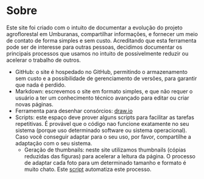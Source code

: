 # Sobre

Este site foi criado com o intuito de documentar a evolução do projeto agroflorestal em Umburanas, compartilhar informações, e fornecer um meio de contato de forma simples e sem custo.
Acreditando que esta ferramenta pode ser de interesse para outras pessoas, decidimos documentar os principais processos que usamos no intuito de possivelmente reduzir ou acelerar o trabalho de outros.

- GitHub: o site é hospedado no GitHub, permitindo o armazenamento sem custo e a possibilidade de gerenciamento de versões, para garantir que nada é perdido. 
- Markdown: escrevemos o site em formato simples, e que não requer o usuário a ter um conhecimento técnico avançado para editar ou criar novas páginas. 
- Ferramenta para desenhar consórcios: [draw.io](https://app.diagrams.net/)
- Scripts: este espaço deve prover alguns scripts para facilitar as tarefas repetitivas. É provável que o código nao funcione exatamente no seu sistema (porque uso determinado software ou sistema operacional). Caso você conseguir adaptar para o seu uso, por favor, compartilhe a adaptação com o seu sistema.
  - Geração de thumbnails: neste site utilizamos thumbnails (cópias reduzidas das figuras) para acelerar a leitura da página. O processo de adaptar cada foto para um determinado tamanho e formato é muito chato. Este [script](scripts/cria_thumbnails.md) automatiza este processo.

